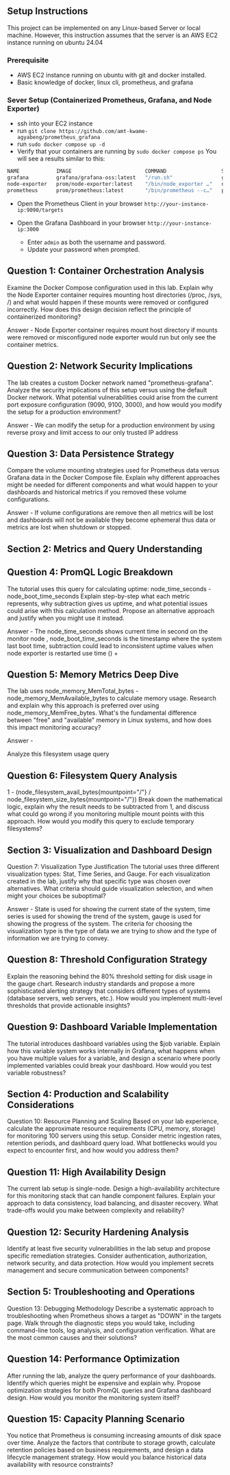 ## Setup Instructions

This project can be implemented on any Linux-based Server or local machine. However, this instruction assumes that the server is an AWS EC2 instance running on ubuntu 24.04

### Prerequisite

- AWS EC2 instance running on ubuntu with git and docker installed.
- Basic knowledge of docker, linux cli, prometheus, and grafana

### Sever Setup (Containerized Prometheus, Grafana, and Node Exporter)

- ssh into your EC2 instance
- run ```git clone https://github.com/amt-kwame-agyabeng/prometheus_grafana```
- run ```sudo docker compose up -d```
- Verify that your containers are running by ```sudo docker compose ps``` You will see a results similar to this:

```bash
NAME            IMAGE                        COMMAND                  SERVICE         CREATED       STATUS       PORTS
grafana         grafana/grafana-oss:latest   "/run.sh"                grafana         2 hours ago   Up 2 hours   0.0.0.0:3000->3000/tcp, [::]:3000->3000/tcp
node-exporter   prom/node-exporter:latest    "/bin/node_exporter …"   node-exporter   2 hours ago   Up 2 hours   0.0.0.0:9100->9100/tcp, [::]:9100->9100/tcp
prometheus      prom/prometheus:latest       "/bin/prometheus --c…"   prometheus      2 hours ago   Up 2 hours   0.0.0.0:9090->9090/tcp, [::]:9090->9090/tcp
```

- Open the Prometheus Client in your browser ```http://your-instance-ip:9090/targets``` 

- Open the Grafana Dashboard in your browser ```http://your-instance-ip:3000``` 

  - Enter ```admin``` as both the username and password.
  - Update your password when prompted.






## Question 1: Container Orchestration Analysis
Examine the Docker Compose configuration used in this lab. Explain why the Node Exporter container requires mounting host directories (/proc, /sys, /) and what would happen if these mounts were removed or configured incorrectly. How does this design decision reflect the principle of containerized monitoring?


Answer - Node Exporter container requires mount host directory if mounts were removed or misconfigured node exporter would run but only see the container metrics.


## Question 2: Network Security Implications
The lab creates a custom Docker network named "prometheus-grafana". Analyze the security implications of this setup versus using the default Docker network. What potential vulnerabilities could arise from the current port exposure configuration (9090, 9100, 3000), and how would you modify the setup for a production environment?

Answer -  We can modify the setup for a production environment by using reverse proxy and limit access to our only trusted IP address

## Question 3: Data Persistence Strategy
Compare the volume mounting strategies used for Prometheus data versus Grafana data in the Docker Compose file. Explain why different approaches might be needed for different components and what would happen to your dashboards and historical metrics if you removed these volume configurations. 

Answer - If volume configurations are remove then all metrics will be lost and dashboards will not be available they become ephemeral thus data or metrics are lost when shutdown or stopped.

## Section 2: Metrics and Query Understanding 

## Question 4: PromQL Logic Breakdown
The tutorial uses this query for calculating uptime: node_time_seconds - node_boot_time_seconds
Explain step-by-step what each metric represents, why subtraction gives us uptime, and what potential issues could arise with this calculation method. Propose an alternative approach and justify when you might use it instead.

Answer -  The node_time_seconds shows current time in second on the monitor node , node_boot_time_seconds is the timestamp where the system last boot time, subtraction could lead to inconsistent uptime values when node exporter is restarted use time () + 



## Question 5: Memory Metrics Deep Dive
The lab uses node_memory_MemTotal_bytes - node_memory_MemAvailable_bytes to calculate memory usage. Research and explain why this approach is preferred over using node_memory_MemFree_bytes. What's the fundamental difference between "free" and "available" memory in Linux systems, and how does this impact monitoring accuracy?


Answer -  
      
Analyze this filesystem usage query

## Question 6: Filesystem Query Analysis
1 - (node_filesystem_avail_bytes{mountpoint="/"} / node_filesystem_size_bytes{mountpoint="/"})
Break down the mathematical logic, explain why the result needs to be subtracted from 1, and discuss what could go wrong if you monitoring multiple mount points with this approach. How would you modify this query to exclude temporary filesystems?

## Section 3: Visualization and Dashboard Design
Question 7: Visualization Type Justification
The tutorial uses three different visualization types: Stat, Time Series, and Gauge. For each visualization created in the lab, justify why that specific type was chosen over alternatives. What criteria should guide visualization selection, and when might your choices be suboptimal?

Answer - State is used for showing the current state of the system, time series is used for showing the trend of the system, gauge is used for showing the progress of the system. The criteria for choosing the visualization type is the type of data we are trying to show and the type of information we are trying to convey. 

## Question 8: Threshold Configuration Strategy
Explain the reasoning behind the 80% threshold setting for disk usage in the gauge chart. Research industry standards and propose a more sophisticated alerting strategy that considers different types of systems (database servers, web servers, etc.). How would you implement multi-level thresholds that provide actionable insights?

## Question 9: Dashboard Variable Implementation
The tutorial introduces dashboard variables using the $job variable. Explain how this variable system works internally in Grafana, what happens when you have multiple values for a variable, and design a scenario where poorly implemented variables could break your dashboard. How would you test variable robustness?

## Section 4: Production and Scalability Considerations
Question 10: Resource Planning and Scaling
Based on your lab experience, calculate the approximate resource requirements (CPU, memory, storage) for monitoring 100 servers using this setup. Consider metric ingestion rates, retention periods, and dashboard query load. What bottlenecks would you expect to encounter first, and how would you address them?

## Question 11: High Availability Design
The current lab setup is single-node. Design a high-availability architecture for this monitoring stack that can handle component failures. Explain your approach to data consistency, load balancing, and disaster recovery. What trade-offs would you make between complexity and reliability?

## Question 12: Security Hardening Analysis
Identify at least five security vulnerabilities in the lab setup and propose specific remediation strategies. Consider authentication, authorization, network security, and data protection. How would you implement secrets management and secure communication between components?
      
## Section 5: Troubleshooting and Operations

Question 13: Debugging Methodology
Describe a systematic approach to troubleshooting when Prometheus shows a target as "DOWN" in the targets page. Walk through the diagnostic steps you would take, including command-line tools, log analysis, and configuration verification. What are the most common causes and their solutions?

## Question 14: Performance Optimization

After running the lab, analyze the query performance of your dashboards. Identify which queries might be expensive and explain why. Propose optimization strategies for both PromQL queries and Grafana dashboard design. How would you monitor the monitoring system itself?

## Question 15: Capacity Planning Scenario
You notice that Prometheus is consuming increasing amounts of disk space over time. Analyze the factors that contribute to storage growth, calculate retention policies based on business requirements, and design a data lifecycle management strategy. How would you balance historical data availability with resource constraints?